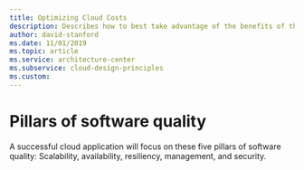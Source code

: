 ```yaml
---
title: Optimizing Cloud Costs
description: Describes how to best take advantage of the benefits of the cloud to minimize your cost.
author: david-stanford
ms.date: 11/01/2019
ms.topic: article
ms.service: architecture-center
ms.subservice: cloud-design-principles
ms.custom: 
---
```


# Pillars of software quality

A successful cloud application will focus on these five pillars of software quality: Scalability, availability, resiliency, management, and security.
